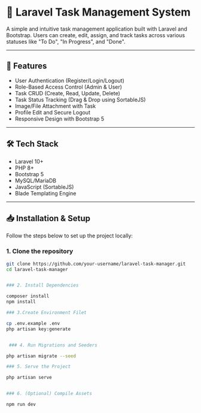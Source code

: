 # 📝 Laravel Task Management System

A simple and intuitive task management application built with Laravel and Bootstrap. Users can create, edit, assign, and track tasks across various statuses like "To Do", "In Progress", and "Done".

---

## 🚀 Features

- User Authentication (Register/Login/Logout)
- Role-Based Access Control (Admin & User)
- Task CRUD (Create, Read, Update, Delete)
- Task Status Tracking (Drag & Drop using SortableJS)
- Image/File Attachment with Task
- Profile Edit and Secure Logout
- Responsive Design with Bootstrap 5

---

## 🛠 Tech Stack

- Laravel 10+
- PHP 8+
- Bootstrap 5
- MySQL/MariaDB
- JavaScript (SortableJS)
- Blade Templating Engine

---



## 📥 Installation & Setup

Follow the steps below to set up the project locally:

### 1. Clone the repository

```bash
git clone https://github.com/your-username/laravel-task-manager.git
cd laravel-task-manager


### 2. Install Dependencies

composer install
npm install

### 3.Create Environment Filet

cp .env.example .env
php artisan key:generate


 ### 4. Run Migrations and Seeders

php artisan migrate --seed

### 5. Serve the Project

php artisan serve


### 6. (Optional) Compile Assets

npm run dev
 


